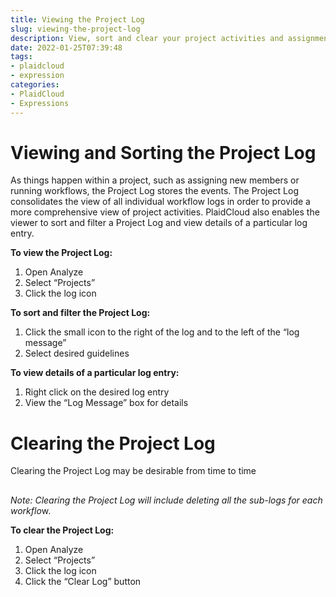 ```yaml
---
title: Viewing the Project Log
slug: viewing-the-project-log
description: View, sort and clear your project activities and assignments
date: 2022-01-25T07:39:48
tags:
- plaidcloud
- expression
categories:
- PlaidCloud
- Expressions
---
```



# Viewing and Sorting the Project Log


As things happen within a project, such as assigning new members or running workflows, the Project Log stores the events. The Project Log consolidates the view of all individual workflow logs in order to provide a more comprehensive view of project activities. PlaidCloud also enables the viewer to sort and filter a Project Log and view details of a particular log entry.



**To view the Project Log:**


1. Open Analyze
2. Select “Projects”
3. Click the log icon

**To sort and filter the Project Log:**


1. Click the small icon to the right of the log and to the left of the “log message”
2. Select desired guidelines

**To view details of a particular log entry:**


1. Right click on the desired log entry
2. View the “Log Message” box for details

# Clearing the Project Log


Clearing the Project Log may be desirable from time to time


## 
*Note: Clearing the Project Log will include deleting all the sub-logs for each workflo*w.


**To clear the Project Log:**


1. Open Analyze
2. Select “Projects”
3. Click the log icon
4. Click the “Clear Log” button
